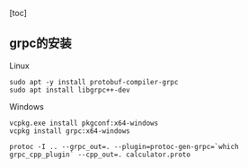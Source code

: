 [toc]

## grpc的安装

Linux

```shell
sudo apt -y install protobuf-compiler-grpc
sudo apt install libgrpc++-dev
```

Windows
```shell
vcpkg.exe install pkgconf:x64-windows
vcpkg install grpc:x64-windows
```

```shell
protoc -I .. --grpc_out=. --plugin=protoc-gen-grpc=`which grpc_cpp_plugin` --cpp_out=. calculator.proto
```